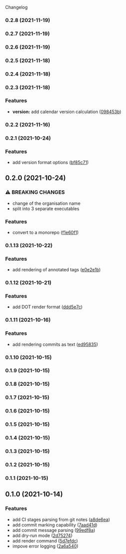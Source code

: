 Changelog
### 0.2.8 (2021-11-19)

### 0.2.7 (2021-11-19)

### 0.2.6 (2021-11-19)

### 0.2.5 (2021-11-18)

### 0.2.4 (2021-11-18)

### 0.2.3 (2021-11-18)


### Features

* **version:** add calendar version calculation ([098453b](https://github.com/mstream/ci-toolkit/commit/098453bd4d8d11990e36dc6573804791a894af58))

### 0.2.2 (2021-11-16)

### 0.2.1 (2021-10-24)


### Features

* add version format options ([bf85c71](https://github.com/mstream/ci-toolkit/commit/bf85c719e3c1f2bd826e1e12720172d2e9e71486))

## 0.2.0 (2021-10-24)


### ⚠ BREAKING CHANGES

* change of the organisation name
* split into 3 separate executables

### Features

* convert to a monorepo ([f1e60f1](https://github.com/mstream/ci-toolkit/commit/f1e60f1a0bf3bd5899cd17509149996abd732b53))

### 0.1.13 (2021-10-22)


### Features

* add rendering of annotated tags ([e0e2e1b](https://github.com/mstream/ci-toolkit/commit/e0e2e1bada15a8fc6c2aaaccc1650b6efbf9a313))

### 0.1.12 (2021-10-21)


### Features

* add DOT render format ([ddd5e7c](https://github.com/mstream/ci-toolkit/commit/ddd5e7cd81926a910f9c94e18f051c454138d92a))

### 0.1.11 (2021-10-16)


### Features

* add rendering commits as text ([ed95835](https://github.com/mstream/ci-toolkit/commit/ed95835e3ccfecdf79ed813b2f491baf54b46027))

### 0.1.10 (2021-10-15)

### 0.1.9 (2021-10-15)

### 0.1.8 (2021-10-15)

### 0.1.7 (2021-10-15)

### 0.1.6 (2021-10-15)

### 0.1.5 (2021-10-15)

### 0.1.4 (2021-10-15)

### 0.1.3 (2021-10-15)

### 0.1.2 (2021-10-15)

### 0.1.1 (2021-10-15)

## 0.1.0 (2021-10-14)


### Features

* add CI stages parsing from git notes ([a8de6ea](https://github.com/mstream/ci-toolkit/commit/a8de6ea1e18b3ea6e49fc2066f2d5356925a16b2))
* add commit marking capability ([7aad41d](https://github.com/mstream/ci-toolkit/commit/7aad41d2984f154ca90f8a82a5b644b3b1479560))
* add commit message parsing ([99edf8a](https://github.com/mstream/ci-toolkit/commit/99edf8a4e5e9175a85b8f1912eb39716705247a9))
* add dry-run mode ([2d75274](https://github.com/mstream/ci-toolkit/commit/2d752741d4971061b263a7aca43c64346adab02d))
* add render command ([5d7efdc](https://github.com/mstream/ci-toolkit/commit/5d7efdc1a20986a2b2152809f741be820bfcf007))
* impove error logging ([2a6a540](https://github.com/mstream/ci-toolkit/commit/2a6a54080c0fb44899a398536e3e8693af80b732))
